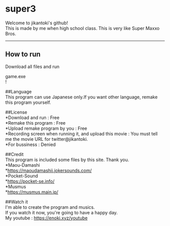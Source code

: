 # super3  
Welcome to jikantoki's github!  
This is made by me when high school class. This is very like Super Maxxo Bros.  

***  

## How to run  
Download all files and run<dt>game.exe</dt>!  

##Language  
This program can use Japanese only.If you want other language, remake this program yourself.  

##License  
*Download and run : Free  
*Remake this program : Free  
*Upload remake program by you : Free  
*Recording screen when running it, and upload this movie : You must tell me the movie URL for twitter@jikantoki.  
*For bussiness : Denied  

##Credit  
This program is included some files by this site. Thank you.  
*Maou-Damashi  
	*https://maoudamashii.jokersounds.com/  
*Pocket-Sound  
	*https://pocket-se.info/  
*Musmus  
	*https://musmus.main.jp/  

##Watch it  
I'm able to create the program and musics.  
If you watch it now, you're going to have a happy day.  
My youtube : https://enoki.xyz/youtube  

